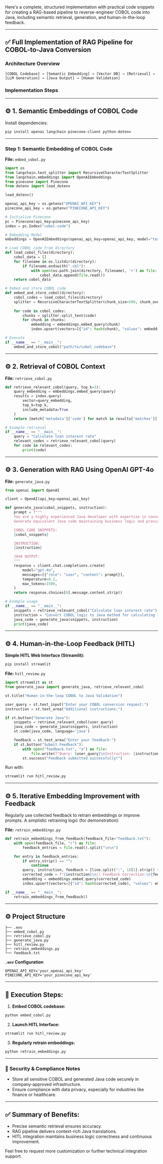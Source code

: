 Here's a complete, structured implementation with practical code snippets for creating a RAG-based pipeline to reverse-engineer COBOL code into Java, including semantic retrieval, generation, and human-in-the-loop feedback.

---

## ✅ **Full Implementation of RAG Pipeline for COBOL-to-Java Conversion**

### **Architecture Overview**

```
[COBOL Codebase] → [Semantic Embedding] → [Vector DB] → [Retrieval] → [LLM Generation] → [Java Output] → [Human Validation]
```

### **Implementation Steps**

---

## ⚙️ **1. Semantic Embeddings of COBOL Code**

Install dependencies:

```bash
pip install openai langchain pinecone-client python-dotenv
```

---

### **Step 1: Semantic Embedding of COBOL Code**

**File:** `embed_cobol.py`

```python
import os
from langchain.text_splitter import RecursiveCharacterTextSplitter
from langchain.embeddings import OpenAIEmbeddings
from pinecone import Pinecone
from dotenv import load_dotenv

load_dotenv()

openai_api_key = os.getenv("OPENAI_API_KEY")
pinecone_api_key = os.getenv("PINECONE_API_KEY")

# Initialize Pinecone
pc = Pinecone(api_key=pinecone_api_key)
index = pc.Index("cobol-code")

# Embedding Model
embeddings = OpenAIEmbeddings(openai_api_key=openai_api_key, model="text-embedding-3-small")

# Load COBOL code from directory
def load_cobol_files(directory):
    cobol_data = []
    for filename in os.listdir(directory):
        if filename.endswith(".cbl"):
            with open(os.path.join(directory, filename), 'r') as file:
                cobol_data.append(file.read())
    return cobol_data

# Embed and store COBOL code
def embed_and_store_cobol(directory):
    cobol_codes = load_cobol_files(directory)
    splitter = RecursiveCharacterTextSplitter(chunk_size=500, chunk_overlap=100)
    
    for code in cobol_codes:
        chunks = splitter.split_text(code)
        for chunk in chunks:
            embedding = embeddings.embed_query(chunk)
            index.upsert(vectors=[{"id": hash(chunk), "values": embedding, "metadata": {"code": chunk}}])

# Execute
if __name__ == "__main__":
    embed_and_store_cobol("path/to/cobol_codebase")
```

---

## ⚙️ **2. Retrieval of COBOL Context**

**File:** `retrieve_cobol.py`

```python
def retrieve_relevant_cobol(query, top_k=3):
    query_embedding = embeddings.embed_query(query)
    results = index.query(
        vector=query_embedding,
        top_k=top_k,
        include_metadata=True
    )
    return [match['metadata']['code'] for match in results['matches']]

# Example retrieval
if __name__ == "__main__":
    query = "Calculate loan interest rate"
    relevant_codes = retrieve_relevant_cobol(query)
    for code in relevant_codes:
        print(code)
```

---

## ⚙️ **3. Generation with RAG Using OpenAI GPT-4o**

**File:** `generate_java.py`

```python
from openai import OpenAI

client = OpenAI(api_key=openai_api_key)

def generate_java(cobol_snippets, instruction):
    prompt = f"""
    You are a highly experienced Java developer with expertise in converting COBOL code to Java. 
    Generate equivalent Java code maintaining business logic and providing clear documentation.

    COBOL CODE SNIPPETS:
    {cobol_snippets}

    INSTRUCTION:
    {instruction}

    JAVA OUTPUT:
    """
    response = client.chat.completions.create(
        model="gpt-4o",
        messages=[{"role": "user", "content": prompt}],
        temperature=0.2,
        max_tokens=1500,
    )
    return response.choices[0].message.content.strip()

# Example usage
if __name__ == "__main__":
    snippets = retrieve_relevant_cobol("Calculate loan interest rate")
    instruction = "Convert COBOL logic to Java method for calculating loan interest rate."
    java_code = generate_java(snippets, instruction)
    print(java_code)
```

---

## ⚙️ **4. Human-in-the-Loop Feedback (HITL)**

**Simple HITL Web Interface (Streamlit):**

```bash
pip install streamlit
```

**File:** `hitl_review.py`

```python
import streamlit as st
from generate_java import generate_java, retrieve_relevant_cobol

st.title("Human-in-the-loop COBOL to Java Validation")

user_query = st.text_input("Enter your COBOL conversion request:")
instruction = st.text_area("Additional instructions:")

if st.button("Generate Java"):
    snippets = retrieve_relevant_cobol(user_query)
    java_code = generate_java(snippets, instruction)
    st.code(java_code, language='java')

    feedback = st.text_area("Enter your feedback:")
    if st.button("Submit Feedback"):
        with open("feedback.txt", "a") as file:
            file.write(f"Query: {user_query}\nInstruction: {instruction}\nFeedback: {feedback}\n\n")
        st.success("Feedback submitted successfully!")
```

Run with:

```bash
streamlit run hitl_review.py
```

---

## ⚙️ **5. Iterative Embedding Improvement with Feedback**

Regularly use collected feedback to retrain embeddings or improve prompts.
A simplistic retraining logic (for demonstration):

**File:** `retrain_embeddings.py`

```python
def retrain_embeddings_from_feedback(feedback_file="feedback.txt"):
    with open(feedback_file, "r") as file:
        feedback_entries = file.read().split("\n\n")

    for entry in feedback_entries:
        if entry.strip() == "":
            continue
        query, instruction, feedback = [line.split(":", 1)[1].strip() for line in entry.strip().split("\n")]
        corrected_code = f"{instruction}\n// Feedback Correction:\n{feedback}"
        embedding = embeddings.embed_query(corrected_code)
        index.upsert(vectors=[{"id": hash(corrected_code), "values": embedding, "metadata": {"code": corrected_code}}])

if __name__ == "__main__":
    retrain_embeddings_from_feedback()
```

---

## ⚙️ **Project Structure**

```
├── .env
├── embed_cobol.py
├── retrieve_cobol.py
├── generate_java.py
├── hitl_review.py
├── retrain_embeddings.py
└── feedback.txt
```

**`.env` Configuration**

```
OPENAI_API_KEY='your_openai_api_key'
PINECONE_API_KEY='your_pinecone_api_key'
```

---

## 🚀 **Execution Steps:**

1. **Embed COBOL codebase:**

```bash
python embed_cobol.py
```

2. **Launch HITL Interface:**

```bash
streamlit run hitl_review.py
```

3. **Regularly retrain embeddings:**

```bash
python retrain_embeddings.py
```

---

### 🔐 **Security & Compliance Notes**

* Store all sensitive COBOL and generated Java code securely in company-approved infrastructure.
* Ensure compliance with data privacy, especially for industries like finance or healthcare.

---

## ✅ **Summary of Benefits:**

* Precise semantic retrieval ensures accuracy.
* RAG pipeline delivers context-rich Java translations.
* HITL integration maintains business logic correctness and continuous improvement.

Feel free to request more customization or further technical integration support.
